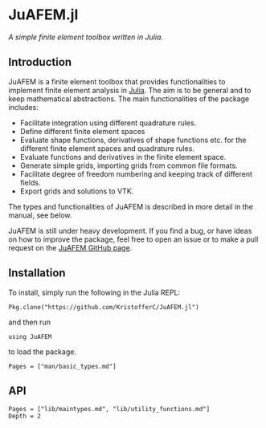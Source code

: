 # JuAFEM.jl

*A simple finite element toolbox written in Julia.*

## Introduction
JuAFEM is a finite element toolbox that provides functionalities to implement finite element analysis in [Julia](https://github.com/JuliaLang/julia). The aim is to be general and to keep mathematical abstractions.
The main functionalities of the package includes:

* Facilitate integration using different quadrature rules.
* Define different finite element spaces
* Evaluate shape functions, derivatives of shape functions etc. for the different finite element spaces and quadrature rules.
* Evaluate functions and derivatives in the finite element space.
* Generate simple grids, importing grids from common file formats.
* Facilitate degree of freedom numbering and keeping track of different fields.
* Export grids and solutions to VTK.

The types and functionalities of JuAFEM is described in more detail in the manual, see below.

JuAFEM is still under heavy development. If you find a bug, or have ideas on how to improve the package, feel free to open an issue or to make a pull request on the [JuAFEM GitHub page](https://github.com/KristofferC/JuAFEM.jl).

## Installation

To install, simply run the following in the Julia REPL:

    Pkg.clone("https://github.com/KristofferC/JuAFEM.jl")

and then run

    using JuAFEM

to load the package.


```@contents
Pages = ["man/basic_types.md"]
```


## API

```@contents
Pages = ["lib/maintypes.md", "lib/utility_functions.md"]
Depth = 2
```
